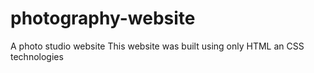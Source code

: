 # photography-website
A photo studio website
This website was built using  only HTML an CSS technologies
